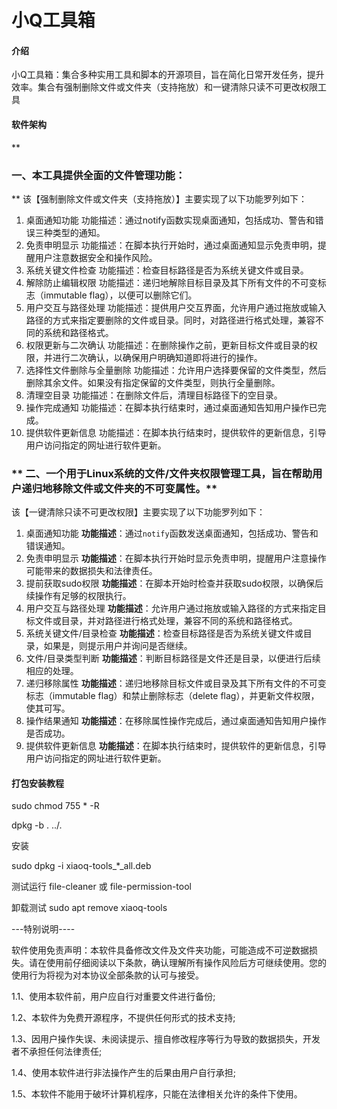 # 小Q工具箱

#### 介绍
小Q工具箱：集合多种实用工具和脚本的开源项目，旨在简化日常开发任务，提升效率。集合有强制删除文件或文件夹（支持拖放）和一键清除只读不可更改权限工具

#### 软件架构
 **

### 一、本工具提供全面的文件管理功能：
** 
该【强制删除文件或文件夹（支持拖放）】主要实现了以下功能罗列如下：
1. 桌面通知功能
功能描述‌：通过notify函数实现桌面通知，包括成功、警告和错误三种类型的通知。
2. 免责申明显示
功能描述‌：在脚本执行开始时，通过桌面通知显示免责申明，提醒用户注意数据安全和操作风险。
3. 系统关键文件检查
功能描述‌：检查目标路径是否为系统关键文件或目录。
4. 解除防止编辑权限
功能描述‌：递归地解除目标目录及其下所有文件的不可变标志（immutable flag），以便可以删除它们。
5. 用户交互与路径处理
功能描述‌：提供用户交互界面，允许用户通过拖放或输入路径的方式来指定要删除的文件或目录。同时，对路径进行格式处理，兼容不同的系统和路径格式。
6. 权限更新与二次确认
功能描述‌：在删除操作之前，更新目标文件或目录的权限，并进行二次确认，以确保用户明确知道即将进行的操作。
7. 选择性文件删除与全量删除
功能描述‌：允许用户选择要保留的文件类型，然后删除其余文件。如果没有指定保留的文件类型，则执行全量删除。
8. 清理空目录
功能描述‌：在删除文件后，清理目标路径下的空目录。
9. 操作完成通知
功能描述‌：在脚本执行结束时，通过桌面通知告知用户操作已完成。
10. 提供软件更新信息
功能描述‌：在脚本执行结束时，提供软件的更新信息，引导用户访问指定的网址进行软件更新。
###  ** 二、一个用于Linux系统的文件/文件夹权限管理工具，旨在帮助用户递归地移除文件或文件夹的不可变属性。** 

 该【一键清除只读不可更改权限】主要实现了以下功能罗列如下：
1. 桌面通知功能
**功能描述**：通过`notify`函数发送桌面通知，包括成功、警告和错误通知。
2. 免责申明显示
**功能描述**：在脚本执行开始时显示免责申明，提醒用户注意操作可能带来的数据损失和法律责任。
3. 提前获取sudo权限
**功能描述**：在脚本开始时检查并获取sudo权限，以确保后续操作有足够的权限执行。
4. 用户交互与路径处理
**功能描述**：允许用户通过拖放或输入路径的方式来指定目标文件或目录，并对路径进行格式处理，兼容不同的系统和路径格式。
5. 系统关键文件/目录检查
**功能描述**：检查目标路径是否为系统关键文件或目录，如果是，则提示用户并询问是否继续。
6. 文件/目录类型判断
**功能描述**：判断目标路径是文件还是目录，以便进行后续相应的处理。
7. 递归移除属性
**功能描述**：递归地移除目标文件或目录及其下所有文件的不可变标志（immutable flag）和禁止删除标志（delete flag），并更新文件权限，使其可写。
8. 操作结果通知
**功能描述**：在移除属性操作完成后，通过桌面通知告知用户操作是否成功。
9. 提供软件更新信息
**功能描述**：在脚本执行结束时，提供软件的更新信息，引导用户访问指定的网址进行软件更新。


#### 打包安装教程

sudo chmod 755 * -R

dpkg -b . ../.


安装

sudo dpkg -i xiaoq-tools_*_all.deb


测试运行
file-cleaner   或   file-permission-tool


卸载测试
sudo apt remove xiaoq-tools


---特别说明----

   软件使用免责声明：本软件具备修改文件及文件夹功能，可能造成不可逆数据损失。请在使用前仔细阅读以下条款，确认理解所有操作风险后方可继续使用。您的使用行为将视为对本协议全部条款的认可与接受。

1.1、使用本软件前，用户应自行对重要文件进行备份;

1.2、本软件为免费开源程序，不提供任何形式的技术支持;

1.3、因用户操作失误、未阅读提示、擅自修改程序等行为导致的数据损失，开发者不承担任何法律责任;

1.4、使用本软件进行非法操作产生的后果由用户自行承担;

1.5、本软件不能用于破坏计算机程序，只能在法律相关允许的条件下使用。
